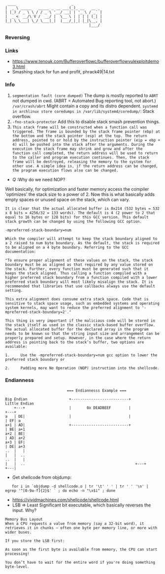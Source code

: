 ```

 ____                         _             
|  _ \ _____   _____ _ __ ___(_)_ __   __ _ 
| |_) / _ \ \ / / _ \ '__/ __| | '_ \ / _` |
|  _ <  __/\ V /  __/ |  \__ \ | | | | (_| |
|_| \_\___| \_/ \___|_|  |___/_|_| |_|\__, |
                                      |___/ 
```

### Reversing
<wikipedia reverse engineering>

### Links
* https://www.tenouk.com/Bufferoverflowc/bufferoverflowvulexploitdemo3.html
* Smashing stack for fun and profit, phrack49|14.txt

### Info
1. `segmentation fault (core dumped)` The dump is mostly reported to `ABRT` not dumped in cwd. (ABRT = Automated Bug reporting tool, not abort.) 
   `/var/crash/abrt` Might contain a copy and its distro dependent.
   `systemd in archlinux store coredumps in /var/lib/systemd/coredump/`: Stack overflow.
2. `-fno-stack-protector` Add this to disable stack smash prevention things.
3. ``` This stack frame will be constructed when a function call was triggered. The frame is bounded by the stack frame pointer (ebp) at the bottom and the stack pointer (esp) at the top. The return address, pointed to or hold by the instruction pointer (eip = ebp + 4) will be pushed into the stack after the arguments. During the execution the stack frame may shrink and grow and after the function call completed, the return address will be used to return to the caller and program execution continues. Then, the stack frame will be destroyed, releasing the memory to the system for other use. A simple idea is, if the return address can be changed, the program execution flows also can be changed. ```

* *Q* :Why do we need NOP? 

Well basically, for optimization and faster memory access the compiler 'optimizes' the stack size to a power of 2. Now this is what basically adds empty spaces or unused space on the stack, which can vary.

```
It is clear that the actual allocated buffer is 0x214 (532 bytes = 532 x 8 bits = 4256/32 = 133 words). The default is 4 (2 power to 2 that equal to 16 bytes or 128 bits) for this GCC version. This default stack growth can be changed by using the following GCC option.

-mpreferred-stack-boundary=num

Which the compiler will attempt to keep the stack boundary aligned to a 2 raised to num byte boundary. As the default, the stack is required to be aligned on a 4 byte boundary. Referring to the GCC documentation:

"To ensure proper alignment of these values on the stack, the stack boundary must be as aligned as that required by any value stored on the stack. Further, every function must be generated such that it keeps the stack aligned. Thus calling a function compiled with a higher preferred stack boundary from a function compiled with a lower preferred stack boundary will most likely misalign the stack. It is recommended that libraries that use callbacks always use the default setting.

This extra alignment does consume extra stack space. Code that is sensitive to stack space usage, such as embedded systems and operating system kernels, may want to reduce the preferred alignment to '-mpreferred-stack-boundary=2'."

This thing is very important if the malicious code will be stored in the stack itself as used in the classic stack-based buffer overflow. The actual allocated buffer for the declared array in the program needs to be known so that the string input size and arrangement can be properly prepared and setup. However, in the case where the return address is pointing back to the stack’s buffer, two options are available:

1.     Use the -mpreferred-stack-boundary=num gcc option to lower the preferred stack boundary or

2.     Padding more No Operation (NOP) instruction into the shellcode.
```

### Endianness

```
                            === Endiannesss Example ===
                            
Big Endian                   +--------------------------+           Little Endian
    +---+                    |       0x DEADBEEF        |              +---+
a   | DE|                    |                          |              | EF| a
a+1 | AD|                    +--------------------------+              | BE| a+1
a+2 | BE|                                                              | AD| a+2
a+3 | EF|                                                              | DE| a+3
..  |   |                                                              |   |  ..
..  |   |                                                              |   |  ..                                                  +---+                                                              +---|

```

* Get shellcode from objdump:
```
   for i in `objdump -d shellcode.o | tr '\t' ' ' | tr ' ' '\n' | egrep '^[0-9a-f]{2}$' ` ; do echo -n "\x$i" ; done
```
* https://vividmachines.com/shellcode/shellcode.html
* LSB => Least Significant bit executable, which basically reverses the input. Why? 
```
Memory Bus Layout
When a CPU requests a value from memory (say a 32-bit word), it retrieves it in chunks — often one byte per memory line, or more with wider buses.

If you store the LSB first:

As soon as the first byte is available from memory, the CPU can start processing!

You don’t have to wait for the entire word if you're doing something byte-level.

``` 
